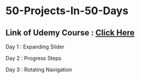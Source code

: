 # 50-Projects-In-50-Days
## Link of Udemy Course : <a href= "https://www.udemy.com/course/50-projects-50-days/?src=sac&kw=50+projects">Click Here</a>

<p>Day 1 : Expanding Slider</p>
<p>Day 2 : Progress Steps</p>
<p>Day 3 : Rotating Navigation</p>


